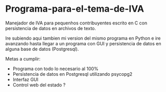 # Programa-para-el-tema-de-IVA
Manejador de IVA para pequenhos contribuyentes escrito en C con persistencia de datos en archivos de texto.

Ire subiendo aqui tambien mi version del mismo programa en Python e ire avanzando hasta llegar a un programa con GUI y persistencia de datos en alguna base de datos (Postgresql).

Metas a cumplir:
* Programa con todo lo necesario al 100%
* Persistencia de datos en Postgresql utilizando psycopg2
* Interfaz GUI
* Control web del estado ?

